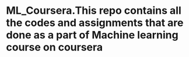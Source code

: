 # ML_Coursera.This repo contains all the codes and assignments that are done as a part of Machine learning course on coursera
